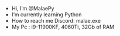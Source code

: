 -  Hi, I’m @MalaePy
-  I’m currently learning Python
-  How to reach me Discord: malae.exe
-  My Pc :  i9-11900KF, 4060Ti, 32Gb of RAM
